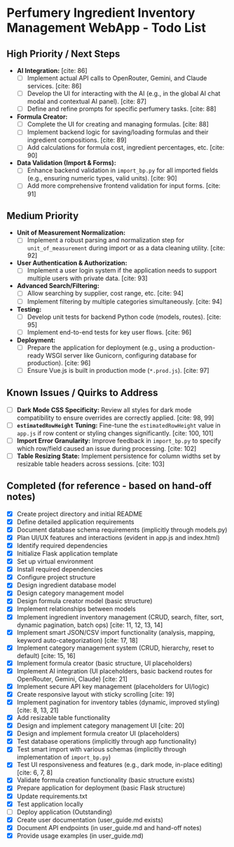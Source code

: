 # Perfumery Ingredient Inventory Management WebApp - Todo List

## High Priority / Next Steps
- **AI Integration:** [cite: 86]
    - [ ] Implement actual API calls to OpenRouter, Gemini, and Claude services. [cite: 86]
    - [ ] Develop the UI for interacting with the AI (e.g., in the global AI chat modal and contextual AI panel). [cite: 87]
    - [ ] Define and refine prompts for specific perfumery tasks. [cite: 88]
- **Formula Creator:**
    - [ ] Complete the UI for creating and managing formulas. [cite: 88]
    - [ ] Implement backend logic for saving/loading formulas and their ingredient compositions. [cite: 89]
    - [ ] Add calculations for formula cost, ingredient percentages, etc. [cite: 90]
- **Data Validation (Import & Forms):**
    - [ ] Enhance backend validation in `import_bp.py` for all imported fields (e.g., ensuring numeric types, valid units). [cite: 90]
    - [ ] Add more comprehensive frontend validation for input forms. [cite: 91]

## Medium Priority
- **Unit of Measurement Normalization:**
    - [ ] Implement a robust parsing and normalization step for `unit_of_measurement` during import or as a data cleaning utility. [cite: 92]
- **User Authentication & Authorization:**
    - [ ] Implement a user login system if the application needs to support multiple users with private data. [cite: 93]
- **Advanced Search/Filtering:**
    - [ ] Allow searching by supplier, cost range, etc. [cite: 94]
    - [ ] Implement filtering by multiple categories simultaneously. [cite: 94]
- **Testing:**
    - [ ] Develop unit tests for backend Python code (models, routes). [cite: 95]
    - [ ] Implement end-to-end tests for key user flows. [cite: 96]
- **Deployment:**
    - [ ] Prepare the application for deployment (e.g., using a production-ready WSGI server like Gunicorn, configuring database for production). [cite: 96]
    - [ ] Ensure Vue.js is built in production mode (`*.prod.js`). [cite: 97]

## Known Issues / Quirks to Address
- [ ] **Dark Mode CSS Specificity:** Review all styles for dark mode compatibility to ensure overrides are correctly applied. [cite: 98, 99]
- [ ] **`estimatedRowHeight` Tuning:** Fine-tune the `estimatedRowHeight` value in `app.js` if row content or styling changes significantly. [cite: 100, 101]
- [ ] **Import Error Granularity:** Improve feedback in `import_bp.py` to specify which row/field caused an issue during processing. [cite: 102]
- [ ] **Table Resizing State:** Implement persistence for column widths set by resizable table headers across sessions. [cite: 103]

## Completed (for reference - based on hand-off notes)
- [x] Create project directory and initial README
- [x] Define detailed application requirements
- [x] Document database schema requirements (implicitly through models.py)
- [x] Plan UI/UX features and interactions (evident in app.js and index.html)
- [x] Identify required dependencies
- [x] Initialize Flask application template
- [x] Set up virtual environment
- [x] Install required dependencies
- [x] Configure project structure
- [x] Design ingredient database model
- [x] Design category management model
- [x] Design formula creator model (basic structure)
- [x] Implement relationships between models
- [x] Implement ingredient inventory management (CRUD, search, filter, sort, dynamic pagination, batch ops) [cite: 11, 12, 13, 14]
- [x] Implement smart JSON/CSV import functionality (analysis, mapping, keyword auto-categorization) [cite: 17, 18]
- [x] Implement category management system (CRUD, hierarchy, reset to default) [cite: 15, 16]
- [x] Implement formula creator (basic structure, UI placeholders)
- [x] Implement AI integration (UI placeholders, basic backend routes for OpenRouter, Gemini, Claude) [cite: 21]
- [x] Implement secure API key management (placeholders for UI/logic)
- [x] Create responsive layout with sticky scrolling [cite: 19]
- [x] Implement pagination for inventory tables (dynamic, improved styling) [cite: 8, 13, 21]
- [x] Add resizable table functionality
- [x] Design and implement category management UI [cite: 20]
- [x] Design and implement formula creator UI (placeholders)
- [x] Test database operations (implicitly through app functionality)
- [x] Test smart import with various schemas (implicitly through implementation of `import_bp.py`)
- [x] Test UI responsiveness and features (e.g., dark mode, in-place editing) [cite: 6, 7, 8]
- [x] Validate formula creation functionality (basic structure exists)
- [x] Prepare application for deployment (basic Flask structure)
- [x] Update requirements.txt
- [x] Test application locally
- [ ] Deploy application (Outstanding)
- [x] Create user documentation (user_guide.md exists)
- [x] Document API endpoints (in user_guide.md and hand-off notes)
- [x] Provide usage examples (in user_guide.md)